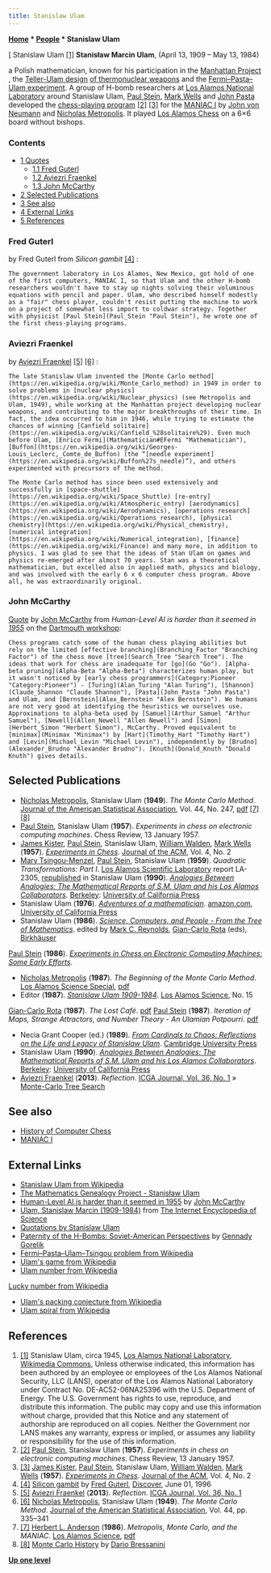 ```yaml
---
title: Stanislaw Ulam
---
```

**[Home](Home "Home") \* [People](People "People") \* Stanislaw Ulam**



[ Stanislaw Ulam <a id="cite-note-1" href="#cite-ref-1">[1]</a>
**Stanisław Marcin Ulam**, (April 13, 1909 – May 13, 1984)  

a Polish mathematician, known for his participation in the [Manhattan Project](https://en.wikipedia.org/wiki/Manhattan_Project) , the [Teller-Ulam design](https://en.wikipedia.org/wiki/Teller%E2%80%93Ulam_design) [of thermonuclear weapons](https://en.wikipedia.org/wiki/Thermonuclear_weapons#Fusion_weapons) and the [Fermi–Pasta–Ulam experiment](https://en.wikipedia.org/wiki/Fermi%E2%80%93Pasta%E2%80%93Ulam_experiment). A group of H-bomb researchers at [Los Alamos National Laboratory](Los_Alamos_National_Laboratory "Los Alamos National Laboratory") around Stanislaw Ulam, [Paul Stein](Paul_Stein "Paul Stein"), [Mark Wells](Mark_Wells "Mark Wells") and [John Pasta](John_Pasta "John Pasta") developed the [chess-playing program](MANIAC_I "MANIAC I") <a id="cite-note-2" href="#cite-ref-2">[2]</a> <a id="cite-note-3" href="#cite-ref-3">[3]</a> for the [MANIAC I](https://en.wikipedia.org/wiki/MANIAC_I) by [John von Neumann](John_von_Neumann "John von Neumann") and [Nicholas Metropolis](https://en.wikipedia.org/wiki/Nicholas_Metropolis). It played [Los Alamos Chess](index.php?title=Los_Alamos_Chess&action=edit&redlink=1 "Los Alamos Chess (page does not exist)") on a 6×6 board without bishops. 



### Contents


* [1 Quotes](#quotes)
	+ [1.1 Fred Guterl](#fred-guterl)
	+ [1.2 Aviezri Fraenkel](#aviezri-fraenkel)
	+ [1.3 John McCarthy](#john-mccarthy)
* [2 Selected Publications](#selected-publications)
* [3 See also](#see-also)
* [4 External Links](#external-links)
* [5 References](#references)






### Fred Guterl


by Fred Guterl from *Silicon gambit* <a id="cite-note-4" href="#cite-ref-4">[4]</a> :




```
The government laboratory in Los Alamos, New Mexico, got hold of one of the first computers, MANIAC I, so that Ulam and the other H-bomb researchers wouldn't have to stay up nights solving their voluminous equations with pencil and paper. Ulam, who described himself modestly as a "fair" chess player, couldn't resist putting the machine to work on a project of somewhat less import to coldwar strategy. Together with physicist [Paul Stein](Paul_Stein "Paul Stein"), he wrote one of the first chess-playing programs. 

```

### Aviezri Fraenkel


by [Aviezri Fraenkel](Aviezri_Fraenkel "Aviezri Fraenkel") <a id="cite-note-5" href="#cite-ref-5">[5]</a> <a id="cite-note-6" href="#cite-ref-6">[6]</a> :




```
The late Stanislaw Ulam invented the [Monte Carlo method](https://en.wikipedia.org/wiki/Monte_Carlo_method) in 1949 in order to solve problems in [nuclear physics](https://en.wikipedia.org/wiki/Nuclear_physics) (see Metropolis and Ulam, 1949), while working at the Manhattan project developing nuclear weapons, and contributing to the major breakthroughs of their time. In fact, the idea occurred to him in 1946, while trying to estimate the chances of winning [Canfield solitaire](https://en.wikipedia.org/wiki/Canfield_%28solitaire%29). Even much before Ulam, [Enrico Fermi](Mathematician#EFermi "Mathematician"), [Buffon](https://en.wikipedia.org/wiki/Georges-Louis_Leclerc,_Comte_de_Buffon) (the “[needle experiment](https://en.wikipedia.org/wiki/Buffon%27s_needle)”), and others experimented with precursors of the method.

```


```
The Monte Carlo method has since been used extensively and successfully in [space-shuttle](https://en.wikipedia.org/wiki/Space_Shuttle) [re-entry](https://en.wikipedia.org/wiki/Atmospheric_entry) [aerodynamics](https://en.wikipedia.org/wiki/Aerodynamics), [operations research](https://en.wikipedia.org/wiki/Operations_research), [physical chemistry](https://en.wikipedia.org/wiki/Physical_chemistry), [numerical integration](https://en.wikipedia.org/wiki/Numerical_integration), [finance](https://en.wikipedia.org/wiki/Finance) and many more, in addition to physics. I was glad to see that the ideas of Stan Ulam on games and physics re-emerged after almost 70 years. Stan was a theoretical mathematician, but excelled also in applied math, physics and biology, and was involved with the early 6 x 6 computer chess program. Above all, he was extraordinarily original. 

```

### John McCarthy


[Quote](Template:Quote_McCarthy_on_Alpha-Beta "Template:Quote McCarthy on Alpha-Beta") by [John McCarthy](John_McCarthy "John McCarthy") from *Human-Level AI is harder than it seemed in [1955](Timeline#1955 "Timeline")* on the [Dartmouth workshop](https://en.wikipedia.org/wiki/Dartmouth_workshop): 




```
Chess programs catch some of the human chess playing abilities but rely on the limited [effective branching](Branching_Factor "Branching Factor") of the chess move [tree](Search_Tree "Search Tree"). The ideas that work for chess are inadequate for [go](Go "Go"). [Alpha-beta pruning](Alpha-Beta "Alpha-Beta") characterizes human play, but it wasn't noticed by [early chess programmers](Category:Pioneer "Category:Pioneer") - [Turing](Alan_Turing "Alan Turing"), [Shannon](Claude_Shannon "Claude Shannon"), [Pasta](John_Pasta "John Pasta") and Ulam, and [Bernstein](Alex_Bernstein "Alex Bernstein"). We humans are not very good at identifying the heuristics we ourselves use. Approximations to alpha-beta used by [Samuel](Arthur_Samuel "Arthur Samuel"), [Newell](Allen_Newell "Allen Newell") and [Simon](Herbert_Simon "Herbert Simon"), McCarthy. Proved equivalent to [minimax](Minimax "Minimax") by [Hart](Timothy_Hart "Timothy Hart") and [Levin](Michael_Levin "Michael Levin"), independently by [Brudno](Alexander_Brudno "Alexander Brudno"). [Knuth](Donald_Knuth "Donald Knuth") gives details.

```

## Selected Publications


* [Nicholas Metropolis](https://en.wikipedia.org/wiki/Nicholas_Metropolis), Stanislaw Ulam (**1949**). *The Monte Carlo Method*. [Journal of the American Statistical Association](https://en.wikipedia.org/wiki/Journal_of_the_American_Statistical_Association), Vol. 44, No. 247, [pdf](http://scienze-como.uninsubria.it/bressanini/montecarlo-history/metropolis-ulam-1949.pdf) <a id="cite-note-7" href="#cite-ref-7">[7]</a> <a id="cite-note-8" href="#cite-ref-8">[8]</a>
* [Paul Stein](Paul_Stein "Paul Stein"), Stanislaw Ulam (**1957**). *Experiments in chess on electronic computing machines*. Chess Review, 13 January 1957.
* [James Kister](James_Kister "James Kister"), [Paul Stein](Paul_Stein "Paul Stein"), Stanislaw Ulam, [William Walden](William_Walden "William Walden"), [Mark Wells](Mark_Wells "Mark Wells") (**1957**). *[Experiments in Chess](http://dl.acm.org/citation.cfm?id=320868.320877&coll=DL&dl=GUIDE&CFID=628969023&CFTOKEN=30690604)*. [Journal of the ACM](ACM#Journal "ACM"), Vol. 4, No. 2
* [Mary Tsingou-Menzel](https://en.wikipedia.org/wiki/Mary_Tsingou), [Paul Stein](Paul_Stein "Paul Stein"), Stanislaw Ulam (**1959**). *Quadratic Transformations: Part I*. [Los Alamos Scientific Laboratory](Los_Alamos_National_Laboratory "Los Alamos National Laboratory") report LA-2305, [republished](http://publishing.cdlib.org/ucpressebooks/view?docId=ft9g50091s&doc.view=content&chunk.id=d0e25313&toc.depth=1&anchor.id=0&brand=ucpress) in Stanislaw Ulam (**1990**). *[Analogies Between Analogies: The Mathematical Reports of S.M. Ulam and his Los Alamos Collaborators](http://publishing.cdlib.org/ucpressebooks/view?docId=ft9g50091s;brand=ucpress)*. [Berkeley](https://en.wikipedia.org/wiki/Berkeley,_California): [University of California Press](https://en.wikipedia.org/wiki/University_of_California_Press)
* Stanislaw Ulam (**1976**). *[Adventures of a mathematician](http://books.google.com/books?id=U2_zEZOHdU4C&dq=Ulam,+Adventures+of+a+Mathematician&printsec=frontcover&source=bl&ots=1vq8rWcGN0&sig=sjrDMjU42ajkqDoGNUbu0IKwXQ8&hl=de&ei=0lKuSuTmG9KRsAbCjs3MBw&sa=X&oi=book_result&ct=result&resnum=1#v=onepage&q=&f=false)*. [amazon.com](http://www.amazon.com/Adventures-Mathematician-S-M-Ulam/dp/0520071549), [University of California Press](http://www.ucpress.edu/books/pages/2702.php)
* Stanislaw Ulam (**1986**). *[Science, Computers, and People - From the Tree of Mathematics](https://link.springer.com/book/10.1007/978-1-4615-9819-0)*. edited by [Mark C. Reynolds](http://cs-people.bu.edu/markreyn/), [Gian-Carlo Rota](Mathematician#GCRota "Mathematician") (eds), [Birkhäuser](https://en.wikipedia.org/wiki/Birkh%C3%A4user)


 [Paul Stein](Paul_Stein "Paul Stein") (**1986**). *[Experiments in Chess on Electronic Computing Machines: Some Early Efforts](https://link.springer.com/chapter/10.1007%2F978-1-4615-9819-0_7)*. 
* [Nicholas Metropolis](https://en.wikipedia.org/wiki/Nicholas_Metropolis) (**1987**). *The Beginning of the Monte Carlo Method*. [Los Alamos Science Special](Los_Alamos_National_Laboratory "Los Alamos National Laboratory"), [pdf](http://library.lanl.gov/cgi-bin/getfile?00326866.pdf)
* Editor (**1987**). *[Stanislaw Ulam 1909-1984](http://la-science.lanl.gov/lascience15.shtml)*. [Los Alamos Science](http://la-science.lanl.gov/), No. 15


 [Gian-Carlo Rota](Mathematician#GCRota "Mathematician") (**1987**). *The Lost Café*. [pdf](http://www.fas.org/sgp/othergov/doe/lanl/pubs/00285736.pdf)
 [Paul Stein](Paul_Stein "Paul Stein") (**1987**). *Iteration of Maps, Strange Attractors, and Number Theory - An Ulamian Potpourri*. [pdf](https://www.fas.org/sgp/othergov/doe/lanl/pubs/00285739.pdf)
* Necia Grant Cooper (ed.) (**1989**). *[From Cardinals to Chaos: Reflections on the Life and Legacy of Stanislaw Ulam](http://books.google.com/books/about/From_Cardinals_to_Chaos.html?id=yv43AAAAIAAJ&redir_esc=y)*. [Cambridge University Press](https://en.wikipedia.org/wiki/Cambridge_University_Press)
* Stanislaw Ulam (**1990**). *[Analogies Between Analogies: The Mathematical Reports of S.M. Ulam and his Los Alamos Collaborators](http://publishing.cdlib.org/ucpressebooks/view?docId=ft9g50091s;brand=ucpress)*. [Berkeley](https://en.wikipedia.org/wiki/Berkeley,_California): [University of California Press](https://en.wikipedia.org/wiki/University_of_California_Press)
* [Aviezri Fraenkel](Aviezri_Fraenkel "Aviezri Fraenkel") (**2013**). *Reflection*. [ICGA Journal, Vol. 36, No. 1](ICGA_Journal#36_1 "ICGA Journal") » [Monte-Carlo Tree Search](Monte-Carlo_Tree_Search "Monte-Carlo Tree Search")


## See also


* [History of Computer Chess](History "History")
* [MANIAC I](MANIAC_I "MANIAC I")


## External Links


* [Stanislaw Ulam from Wikipedia](https://en.wikipedia.org/wiki/Stanislaw_Ulam)
* [The Mathematics Genealogy Project - Stanisław Ulam](http://genealogy.math.ndsu.nodak.edu/id.php?id=12682)
* [Human-Level AI is harder than it seemed in 1955](http://www-formal.stanford.edu/jmc/slides/wrong/wrong-sli/wrong-sli.html) by [John McCarthy](John_McCarthy "John McCarthy")
* [Ulam, Stanislaw Marcin (1909-1984)](http://www.daviddarling.info/encyclopedia/U/Ulam.html) from [The Internet Encyclopedia of Science](http://www.daviddarling.info/encyclopedia/ETEmain.html)
* [Quotations by Stanislaw Ulam](http://strangewondrous.net/browse/author/u/ulam+stanislaw)
* [Paternity of the H-Bombs: Soviet-American Perspectives](http://people.bu.edu/gorelik/GGorelik_H-Fathers_Phys-perspect-2009_w.htm) by [Gennady Gorelik](http://people.bu.edu/gorelik/)
* [Fermi–Pasta–Ulam–Tsingou problem from Wikipedia](https://en.wikipedia.org/wiki/Fermi%E2%80%93Pasta%E2%80%93Ulam%E2%80%93Tsingou_problem)
* [Ulam's game from Wikipedia](https://en.wikipedia.org/wiki/Ulam%27s_game)
* [Ulam number from Wikipedia](https://en.wikipedia.org/wiki/Ulam_number)


 [Lucky number from Wikipedia](https://en.wikipedia.org/wiki/Lucky_number)
* [Ulam's packing conjecture from Wikipedia](https://en.wikipedia.org/wiki/Ulam%27s_packing_conjecture)
* [Ulam spiral from Wikipedia](https://en.wikipedia.org/wiki/Ulam_spiral)


## References


1. <a id="cite-ref-1" href="#cite-note-1">[1]</a> Stanislaw Ulam, circa 1945, [Los Alamos National Laboratory](Los_Alamos_National_Laboratory "Los Alamos National Laboratory"), [Wikimedia Commons](https://en.wikipedia.org/wiki/Wikimedia_Commons), Unless otherwise indicated, this information has been authored by an employee or employees of the Los Alamos National Security, LLC (LANS), operator of the Los Alamos National Laboratory under Contract No. DE-AC52-06NA25396 with the U.S. Department of Energy. The U.S. Government has rights to use, reproduce, and distribute this information. The public may copy and use this information without charge, provided that this Notice and any statement of authorship are reproduced on all copies. Neither the Government nor LANS makes any warranty, express or implied, or assumes any liability or responsibility for the use of this information.
2. <a id="cite-ref-2" href="#cite-note-2">[2]</a> [Paul Stein](Paul_Stein "Paul Stein"), Stanislaw Ulam (**1957**). *Experiments in chess on electronic computing machines*. Chess Review, 13 January 1957.
3. <a id="cite-ref-3" href="#cite-note-3">[3]</a> [James Kister](James_Kister "James Kister"), [Paul Stein](Paul_Stein "Paul Stein"), Stanislaw Ulam, [William Walden](William_Walden "William Walden"), [Mark Wells](Mark_Wells "Mark Wells") (**1957**). *[Experiments in Chess](http://dl.acm.org/citation.cfm?id=320868.320877&coll=DL&dl=GUIDE&CFID=628969023&CFTOKEN=30690604)*. [Journal of the ACM](ACM#Journal "ACM"), Vol. 4, No. 2
4. <a id="cite-ref-4" href="#cite-note-4">[4]</a> [Silicon gambit](http://discovermagazine.com/1996/jun/silicongambit791) by [Fred Guterl](https://www.linkedin.com/pub/fred-guterl/2/28/417), [Discover](https://en.wikipedia.org/wiki/Discover_%28magazine%29), June 01, 1996
5. <a id="cite-ref-5" href="#cite-note-5">[5]</a> [Aviezri Fraenkel](Aviezri_Fraenkel "Aviezri Fraenkel") (**2013**). *Reflection*. [ICGA Journal, Vol. 36, No. 1](ICGA_Journal#36_1 "ICGA Journal")
6. <a id="cite-ref-6" href="#cite-note-6">[6]</a> [Nicholas Metropolis](https://en.wikipedia.org/wiki/Nicholas_Metropolis), Stanislaw Ulam (**1949**). *The Monte Carlo Method*. [Journal of the American Statistical Association](https://en.wikipedia.org/wiki/Journal_of_the_American_Statistical_Association), Vol. 44, pp. 335–341
7. <a id="cite-ref-7" href="#cite-note-7">[7]</a> [Herbert L. Anderson](https://en.wikipedia.org/wiki/Herbert_L._Anderson) (**1986**). *Metropolis, Monte Carlo, and the MANIAC*. [Los Alamos Science](http://la-science.lanl.gov/), [pdf](http://www.fas.org/sgp/othergov/doe/lanl/pubs/00326886.pdf)
8. <a id="cite-ref-8" href="#cite-note-8">[8]</a> [Monte Carlo History](http://scienze-como.uninsubria.it/bressanini/montecarlo-history/) by [Dario Bressanini](http://scienze-como.uninsubria.it/bressanini/index.html)

**[Up one level](People "People")**







 
